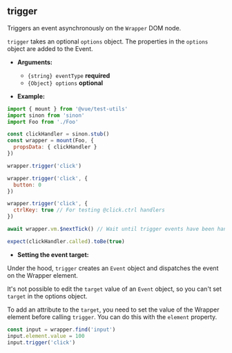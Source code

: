 ## trigger

Triggers an event asynchronously on the `Wrapper` DOM node.

`trigger` takes an optional `options` object. The properties in the `options` object are added to the Event.

- **Arguments:**

  - `{string} eventType` **required**
  - `{Object} options` **optional**

- **Example:**

```js
import { mount } from '@vue/test-utils'
import sinon from 'sinon'
import Foo from './Foo'

const clickHandler = sinon.stub()
const wrapper = mount(Foo, {
  propsData: { clickHandler }
})

wrapper.trigger('click')

wrapper.trigger('click', {
  button: 0
})

wrapper.trigger('click', {
  ctrlKey: true // For testing @click.ctrl handlers
})

await wrapper.vm.$nextTick() // Wait until trigger events have been handled

expect(clickHandler.called).toBe(true)
```

- **Setting the event target:**

Under the hood, `trigger` creates an `Event` object and dispatches the event on the Wrapper element.

It's not possible to edit the `target` value of an `Event` object, so you can't set `target` in the options object.

To add an attribute to the `target`, you need to set the value of the Wrapper element before calling `trigger`. You can do this with the `element` property.

```js
const input = wrapper.find('input')
input.element.value = 100
input.trigger('click')
```
